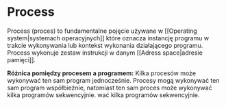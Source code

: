# Process
Process (proces) to fundamentalne pojęcie używane w [[Operating system|systemach operacyjnych]] które oznacza instancję programu w trakcie wykonywania lub kontekst wykonania działającego programu. Process wykonuje zestaw instrukcji w danym [[Adress space|adresie pamięci]].

**Różnica pomiędzy procesem a programem:**
Kilka procesów może wykonywać ten sam program jednocześnie. Procesy mogą wykonywać ten sam program współbieżnie, natomiast ten sam proces może wykonywać kilka programów sekwencyjnie.
wać kilka programów sekwencyjnie.